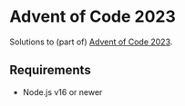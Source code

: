 # Advent of Code 2023

Solutions to (part of) [Advent of Code 2023](https://adventofcode.com/2023).

## Requirements

- Node.js v16 or newer
